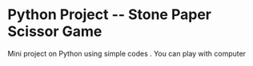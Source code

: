 # Python Project -- Stone Paper Scissor Game
 Mini project on Python using simple codes . You can play with computer
